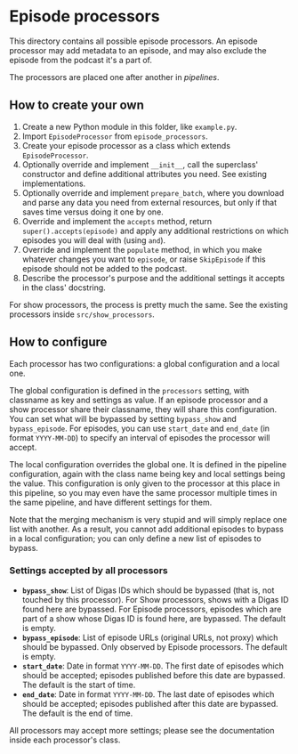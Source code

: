 # Episode processors

This directory contains all possible episode processors. An episode processor may add metadata to an episode, and may also exclude the episode from the podcast it's a part of.

The processors are placed one after another in _pipelines_.

## How to create your own

1. Create a new Python module in this folder, like `example.py`.
2. Import `EpisodeProcessor` from `episode_processors`.
3. Create your episode processor as a class which extends `EpisodeProcessor`.
4. Optionally override and implement `__init__`, call the superclass' constructor and define additional attributes you need. See existing implementations.
5. Optionally override and implement `prepare_batch`, where you download and parse any data you need from external resources, but only if that saves time versus doing it one by one.
6. Override and implement the `accepts` method, return `super().accepts(episode)` and apply any additional restrictions on which episodes you will deal with (using `and`).
7. Override and implement the `populate` method, in which you make whatever changes you want to `episode`, or raise `SkipEpisode` if this episode should not be added to the podcast.
8. Describe the processor's purpose and the additional settings it accepts in
   the class' docstring.

For show processors, the process is pretty much the same. See the existing
processors inside `src/show_processors`.


## How to configure

Each processor has two configurations: a global configuration and a local one.

The global configuration is defined in the `processors` setting, with classname as key and settings as value. If an episode processor and a show processor share their classname, they will share this configuration. You can set what will be bypassed by setting `bypass_show` and `bypass_episode`. For episodes, you can use `start_date` and `end_date` (in format `YYYY-MM-DD`) to specify an interval of episodes the processor will accept.

The local configuration overrides the global one. It is defined in the pipeline configuration, again with the class name being key and local settings being the value. This configuration is only given to the processor at this place in this pipeline, so you may even have the same processor multiple times in the same pipeline, and have different settings for them.

Note that the merging mechanism is very stupid and will simply replace one list with another. As a result, you cannot add additional episodes to bypass in a local configuration; you can only define a new list of episodes to bypass.

### Settings accepted by all processors

* **`bypass_show`**: List of Digas IDs which should be bypassed (that is, not
  touched by this processor). For Show processors, shows with a Digas ID found
  here are bypassed. For Episode processors, episodes which are part of a show
  whose Digas ID is found here, are bypassed. The default is empty.
* **`bypass_episode`**: List of episode URLs (original URLs, not proxy) which should
  be bypassed. Only observed by Episode processors. The default is empty.
* **`start_date`**: Date in format `YYYY-MM-DD`. The first date of episodes which
  should be accepted; episodes published before this date are bypassed. The
  default is the start of time.
* **`end_date`**: Date in format `YYYY-MM-DD`. The last date of episodes which should
  be accepted; episodes published after this date are bypassed. The default is
  the end of time.
  
All processors may accept more settings; please see the documentation inside
each processor's class.
